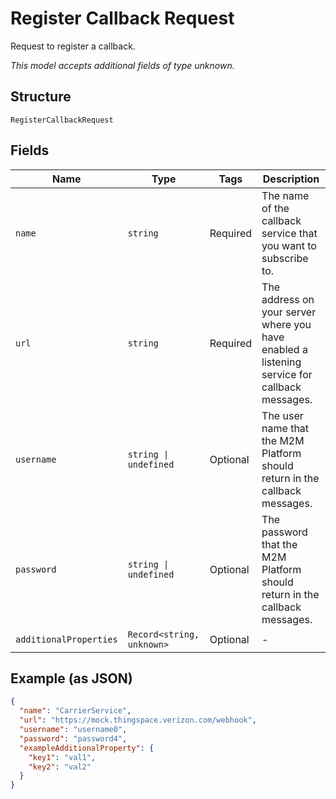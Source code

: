 
# Register Callback Request

Request to register a callback.

*This model accepts additional fields of type unknown.*

## Structure

`RegisterCallbackRequest`

## Fields

| Name | Type | Tags | Description |
|  --- | --- | --- | --- |
| `name` | `string` | Required | The name of the callback service that you want to subscribe to. |
| `url` | `string` | Required | The address on your server where you have enabled a listening service for callback messages. |
| `username` | `string \| undefined` | Optional | The user name that the M2M Platform should return in the callback messages. |
| `password` | `string \| undefined` | Optional | The password that the M2M Platform should return in the callback messages. |
| `additionalProperties` | `Record<string, unknown>` | Optional | - |

## Example (as JSON)

```json
{
  "name": "CarrierService",
  "url": "https://mock.thingspace.verizon.com/webhook",
  "username": "username0",
  "password": "password4",
  "exampleAdditionalProperty": {
    "key1": "val1",
    "key2": "val2"
  }
}
```

